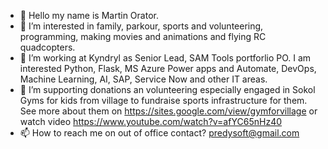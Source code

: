 - 👋 Hello my name is Martin Orator.
- 👀 I’m interested in family, parkour, sports and volunteering, programming, making movies and animations and flying RC quadcopters.
- 🌱 I’m working at Kyndryl as Senior Lead, SAM Tools portforlio PO. I am interested Python, Flask, MS Azure Power apps and Automate, DevOps, Machine Learning, AI, SAP, Service Now and other IT areas.
- 💞️ I’m supporting donations an volunteering especially engaged in Sokol Gyms for kids from village to fundraise sports infrastructure for them. See more about them on https://sites.google.com/view/gymforvillage or watch video https://www.youtube.com/watch?v=afYC65nHz40
- 📫 How to reach me on out of office contact? predysoft@gmail.com

<!---
PredySoft/PredySoft is a ✨ special ✨ repository because its `README.md` (this file) appears on your GitHub profile.
You can click the Preview link to take a look at your changes. PredySoft is my personal trademark I am using when creating my own projects or projects to support my friends or society.
--->
